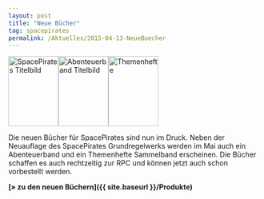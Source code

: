 ```yaml
---
layout: post
title: "Neue Bücher"
tag: spacepirates
permalink: /Aktuelles/2015-04-13-NeueBuecher
---
```


<img alt="SpacePirates Titelbild" class="floatleft" height="140" src="{{ site.baseurl }}/assets/pics/spacepirates/titel/spacepiratesv2-tn.png" width="100"/><img alt="Abenteuerband Titelbild" class="floatleft" height="140" src="{{ site.baseurl }}/assets/pics/spacepirates/titel/abenteuerband-tn.png" width="100"/><img alt="Themenhefte" height="140" src="{{ site.baseurl }}/assets/pics/spacepirates/titel/themenhefte-tn.png" width="100"/>

Die neuen Bücher für SpacePirates sind nun im Druck. Neben der Neuauflage des SpacePirates Grundregelwerks werden im Mai auch ein Abenteuerband und ein Themenhefte Sammelband erscheinen. Die Bücher schaffen es auch rechtzeitig zur RPC und können jetzt auch schon vorbestellt werden.

**[&raquo; zu den neuen Büchern]({{ site.baseurl }}/Produkte)**


